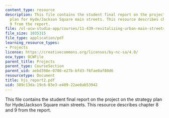 ```yaml
---
content_type: resource
description: This file contains the student final report on the project on the strategy
  plan for Hyde/Jackson Square main streets. This resource describes chapter 8 and
  9 from the report.
file: /ol-ocw-studio-app/courses/11-439-revitalizing-urban-main-streets-hyde-jackson-square-roslindale-square-boston-spring-2005/389c13da19c603e3e40922ae0ab53942_hjs_report2.pdf
file_size: 1035315
file_type: application/pdf
learning_resource_types:
- Projects
license: https://creativecommons.org/licenses/by-nc-sa/4.0/
ocw_type: OCWFile
parent_title: Projects
parent_type: CourseSection
parent_uid: aebd398e-0780-e27b-bfd3-f6fae0af80d6
resourcetype: Document
title: hjs_report2.pdf
uid: 389c13da-19c6-03e3-e409-22ae0ab53942
---
```

This file contains the student final report on the project on the strategy plan for Hyde/Jackson Square main streets. This resource describes chapter 8 and 9 from the report.